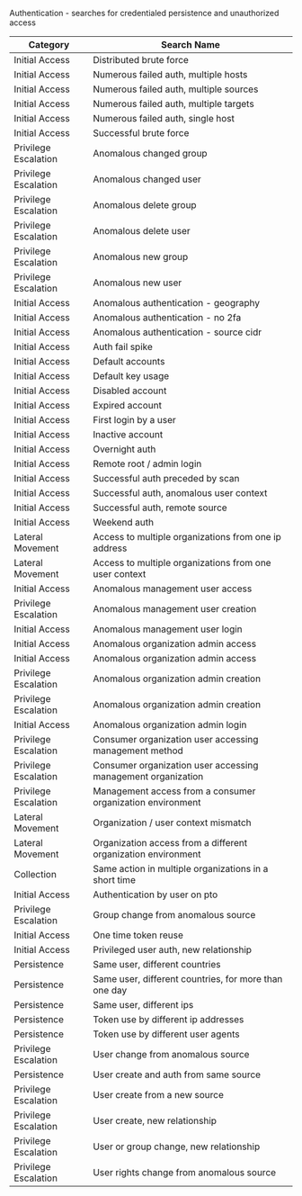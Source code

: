 Authentication - searches for credentialed persistence and unauthorized access

| Category             | Search Name                                                   |
|----------------------|---------------------------------------------------------------|
| Initial Access       | Distributed brute force                                       |
| Initial Access       | Numerous failed auth, multiple hosts                          |
| Initial Access       | Numerous failed auth, multiple sources                        |
| Initial Access       | Numerous failed auth, multiple targets                        |
| Initial Access       | Numerous failed auth, single host                             |
| Initial Access       | Successful brute force                                        |
| Privilege Escalation | Anomalous changed group                                       |
| Privilege Escalation | Anomalous changed user                                        |
| Privilege Escalation | Anomalous delete group                                        |
| Privilege Escalation | Anomalous delete user                                         |
| Privilege Escalation | Anomalous new group                                           |
| Privilege Escalation | Anomalous new user                                            |
| Initial Access       | Anomalous authentication - geography                          |
| Initial Access       | Anomalous authentication - no 2fa                             |
| Initial Access       | Anomalous authentication - source cidr                        |
| Initial Access       | Auth fail spike                                               |
| Initial Access       | Default accounts                                              |
| Initial Access       | Default key usage                                             |
| Initial Access       | Disabled account                                              |
| Initial Access       | Expired account                                               |
| Initial Access       | First login by a user                                         |
| Initial Access       | Inactive account                                              |
| Initial Access       | Overnight auth                                                |
| Initial Access       | Remote root / admin login                                     |
| Initial Access       | Successful auth preceded by scan                              |
| Initial Access       | Successful auth, anomalous user context                       |
| Initial Access       | Successful auth, remote source                                |
| Initial Access       | Weekend auth                                                  |
| Lateral Movement     | Access to multiple organizations from one ip address          |
| Lateral Movement     | Access to multiple organizations from one user context        |
| Initial Access       | Anomalous management user access                              |
| Privilege Escalation | Anomalous management user creation                            |
| Initial Access       | Anomalous management user login                               |
| Initial Access       | Anomalous organization admin access                           |
| Initial Access       | Anomalous organization admin access                           |
| Privilege Escalation | Anomalous organization admin creation                         |
| Privilege Escalation | Anomalous organization admin creation                         |
| Initial Access       | Anomalous organization admin login                            |
| Privilege Escalation | Consumer organization user accessing management method        |
| Privilege Escalation | Consumer organization user accessing management organization  |
| Privilege Escalation | Management access from a consumer organization environment    |
| Lateral Movement     | Organization / user context mismatch                          |
| Lateral Movement     | Organization access from a different organization environment |
| Collection           | Same action in multiple organizations in a short time         |
| Initial Access       | Authentication by user on pto                                 |
| Privilege Escalation | Group change from anomalous source                            |
| Initial Access       | One time token reuse                                          |
| Initial Access       | Privileged user auth, new relationship                        |
| Persistence          | Same user, different countries                                |
| Persistence          | Same user, different countries, for more than one day         |
| Persistence          | Same user, different ips                                      |
| Persistence          | Token use by different ip addresses                           |
| Persistence          | Token use by different user agents                            |
| Privilege Escalation | User change from anomalous source                             |
| Persistence          | User create and auth from same source                         |
| Privilege Escalation | User create from a new source                                 |
| Privilege Escalation | User create, new relationship                                 |
| Privilege Escalation | User or group change, new relationship                        |
| Privilege Escalation | User rights change from anomalous source                      |
